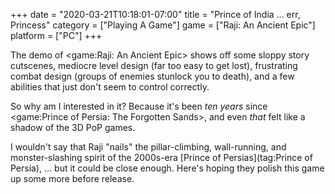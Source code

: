 +++
date = "2020-03-21T10:18:01-07:00"
title = "Prince of India ... err, Princess"
category = ["Playing A Game"]
game = ["Raji: An Ancient Epic"]
platform = ["PC"]
+++

The demo of <game:Raji: An Ancient Epic> shows off some sloppy story cutscenes, mediocre level design (far too easy to get lost), frustrating combat design (groups of enemies stunlock you to death), and a few abilities that just don't seem to control correctly.

So why am I interested in it?  Because it's been <i>ten years</i> since <game:Prince of Persia: The Forgotten Sands>, and even <i>that</i> felt like a shadow of the 3D PoP games.

I wouldn't say that Raji "nails" the pillar-climbing, wall-running, and monster-slashing spirit of the 2000s-era [Prince of Persias](tag:Prince of Persia), ... but it could be close enough.  Here's hoping they polish this game up some more before release.

